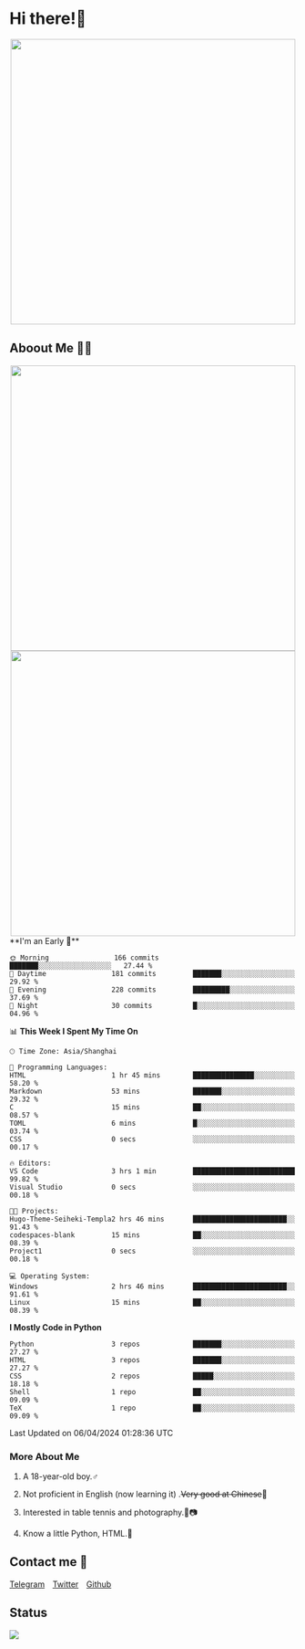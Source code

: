 # Hi there!🎉

<div align=center><img src="https://count.getloli.com/get/@Cicada000?theme=moebooru" width=500px></div>

## Aboout Me 👀💦

<div align=center>
<img src="https://github-readme-stats.vercel.app/api?username=Cicada000&show_icons=true&theme=tokyonight" width=500px>
<br>
<img src="https://github-readme-stats.vercel.app/api/top-langs/?username=Cicada000&show_icons=true&theme=tokyonight&layout=compact" width=500px>
</div>
<!--START_SECTION:waka-->
**I'm an Early 🐤** 

```text
🌞 Morning                166 commits         ███████░░░░░░░░░░░░░░░░░░   27.44 % 
🌆 Daytime                181 commits         ███████░░░░░░░░░░░░░░░░░░   29.92 % 
🌃 Evening                228 commits         █████████░░░░░░░░░░░░░░░░   37.69 % 
🌙 Night                  30 commits          █░░░░░░░░░░░░░░░░░░░░░░░░   04.96 % 
```


📊 **This Week I Spent My Time On** 

```text
🕑︎ Time Zone: Asia/Shanghai

💬 Programming Languages: 
HTML                     1 hr 45 mins        ███████████████░░░░░░░░░░   58.20 % 
Markdown                 53 mins             ███████░░░░░░░░░░░░░░░░░░   29.32 % 
C                        15 mins             ██░░░░░░░░░░░░░░░░░░░░░░░   08.57 % 
TOML                     6 mins              █░░░░░░░░░░░░░░░░░░░░░░░░   03.74 % 
CSS                      0 secs              ░░░░░░░░░░░░░░░░░░░░░░░░░   00.17 % 

🔥 Editors: 
VS Code                  3 hrs 1 min         █████████████████████████   99.82 % 
Visual Studio            0 secs              ░░░░░░░░░░░░░░░░░░░░░░░░░   00.18 % 

🐱‍💻 Projects: 
Hugo-Theme-Seiheki-Templa2 hrs 46 mins       ███████████████████████░░   91.43 % 
codespaces-blank         15 mins             ██░░░░░░░░░░░░░░░░░░░░░░░   08.39 % 
Project1                 0 secs              ░░░░░░░░░░░░░░░░░░░░░░░░░   00.18 % 

💻 Operating System: 
Windows                  2 hrs 46 mins       ███████████████████████░░   91.61 % 
Linux                    15 mins             ██░░░░░░░░░░░░░░░░░░░░░░░   08.39 % 
```

**I Mostly Code in Python** 

```text
Python                   3 repos             ███████░░░░░░░░░░░░░░░░░░   27.27 % 
HTML                     3 repos             ███████░░░░░░░░░░░░░░░░░░   27.27 % 
CSS                      2 repos             █████░░░░░░░░░░░░░░░░░░░░   18.18 % 
Shell                    1 repo              ██░░░░░░░░░░░░░░░░░░░░░░░   09.09 % 
TeX                      1 repo              ██░░░░░░░░░░░░░░░░░░░░░░░   09.09 % 
```




 Last Updated on 06/04/2024 01:28:36 UTC
<!--END_SECTION:waka-->

### More About Me

1. A 18-year-old boy.♂

2. Not proficient in English (now learning it) .~~Very good at Chinese~~🤣

3. Interested in table tennis and photography.🏓📷

4. Know a little Python, HTML.🐍


## Contact me 💬

[Telegram](https://t.me/CicadaLYW)&emsp;[Twitter](https://twitter.com/Cicada0001)&emsp;[Github](https://github.com/Cicada000)

## Status
<img src="https://weather-icon.journeyad.repl.co/@hangzhou?v=1" align="left">








